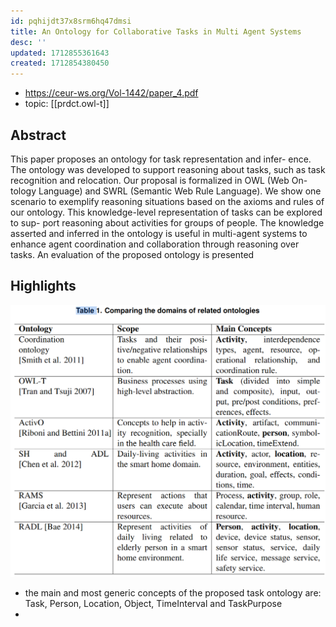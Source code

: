 ```yaml
---
id: pqhijdt37x8srm6hq47dmsi
title: An Ontology for Collaborative Tasks in Multi Agent Systems
desc: ''
updated: 1712855361643
created: 1712854380450
---
```


- https://ceur-ws.org/Vol-1442/paper_4.pdf
- topic: [[prdct.owl-t]]

## Abstract

This paper proposes an ontology for task representation and infer- ence. The ontology was developed to support reasoning about tasks, such as task recognition and relocation. Our proposal is formalized in OWL (Web On- tology Language) and SWRL (Semantic Web Rule Language). We show one scenario to exemplify reasoning situations based on the axioms and rules of our ontology. This knowledge-level representation of tasks can be explored to sup- port reasoning about activities for groups of people. The knowledge asserted and inferred in the ontology is useful in multi-agent systems to enhance agent coordination and collaboration through reasoning over tasks. An evaluation of the proposed ontology is presented


## Highlights

![](/assets/images/2024-04-11-10-03-20.png)

- the main and most generic concepts of the proposed task ontology are: Task, Person, Location, Object, TimeInterval and TaskPurpose
- 
